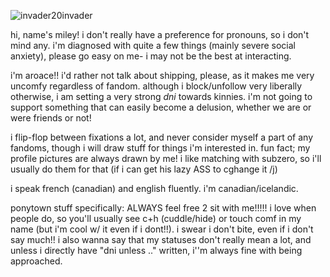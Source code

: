 ![invader20invader](https://github.com/user-attachments/assets/607931df-d13d-4126-9a49-563c3e839265)

hi, name's miley! i don't really have a preference for pronouns, so i don't mind any. i'm diagnosed with quite a few things (mainly severe social anxiety), please go easy on me- i may not be the best at interacting.

i'm aroace!! i'd rather not talk about shipping, please, as it makes me very uncomfy regardless of fandom. although i block/unfollow very liberally otherwise, i am setting a very strong *dni* towards kinnies. i'm not going to support something that can easily become a delusion, whether we are or were friends or not!

i flip-flop between fixations a lot, and never consider myself a part of any fandoms, though i will draw stuff for things i'm interested in. fun fact; my profile pictures are always drawn by me! i like matching with subzero, so i'll usually do them for that (if i can get his lazy ASS to cghange it /j)

i speak french (canadian) and english fluently. i'm canadian/icelandic.

ponytown stuff specifically: ALWAYS feel free 2 sit with me!!!!! i love when people do, so you'll usually see c+h (cuddle/hide) or touch comf in my name (but i'm cool w/ it even if i dont!!). i swear i don't bite, even if i don't say much!! i also wanna say that my statuses don't really mean a lot, and unless i directly have "dni unless .." written, i''m always fine with being approached.
